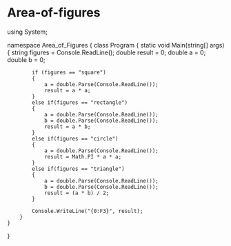 # Area-of-figures
using System;

namespace Area_of_Figures
{
    class Program
    {
        static void Main(string[] args)
        {
            string figures = Console.ReadLine();
            double result = 0;
            double a = 0;
            double b = 0;

            if (figures == "square")
            {
                a = double.Parse(Console.ReadLine());
                result = a * a;
            }
            else if(figures == "rectangle")
            {
                a = double.Parse(Console.ReadLine());
                b = double.Parse(Console.ReadLine());
                result = a * b;
            }
            else if(figures == "circle")
            {
                a = double.Parse(Console.ReadLine());
                result = Math.PI * a * a;
            }
            else if(figures == "triangle")
            {
                a = double.Parse(Console.ReadLine());
                b = double.Parse(Console.ReadLine());
                result = (a * b) / 2;
            }

            Console.WriteLine("{0:F3}", result);
        }
    }
}
